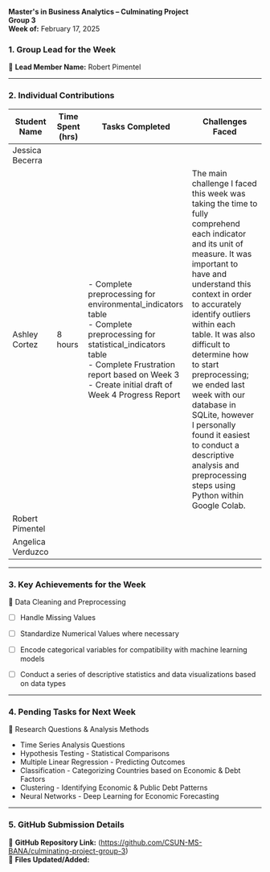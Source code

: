 

**Master's in Business Analytics – Culminating Project**  
**Group 3**  
**Week of:** February 17, 2025  

### 1. Group Lead for the Week
📌 **Lead Member Name:** Robert Pimentel

---

### 2. Individual Contributions
| **Student Name**  | **Time Spent (hrs)** | **Tasks Completed** | **Challenges Faced** |
|----------|----------|----------|----------|
| Jessica Becerra |  | | |
| Ashley Cortez | 8 hours | - Complete preprocessing for environmental_indicators table <br> - Complete preprocessing for statistical_indicators table <br> - Complete Frustration report based on Week 3 <br> - Create initial draft of Week 4 Progress Report| The main challenge I faced this week was taking the time to fully comprehend each indicator and its unit of measure. It was important to have and understand this context in order to accurately identify outliers within each table. It was also difficult to determine how to start preprocessing; we ended last week with our database in SQLite, however I personally found it easiest to conduct a descriptive analysis and preprocessing steps using Python within Google Colab. |
| Robert Pimentel |  | | |
| Angelica Verduzco |  | | |
---

### 3. Key Achievements for the Week

📌 Data Cleaning and Preprocessing
  - [ ] Handle Missing Values
  - [ ] Standardize Numerical Values where necessary
  - [ ] Encode categorical variables for compatibility with machine learning models
  - [ ] Conduct a series of descriptive statistics and data visualizations based on data types
  

---

### 4. Pending Tasks for Next Week
📌 Research Questions & Analysis Methods
  - Time Series Analysis Questions
  - Hypothesis Testing - Statistical Comparisons
  - Multiple Linear Regression - Predicting Outcomes
  - Classification - Categorizing Countries based on Economic & Debt Factors
  - Clustering - Identifying Economic & Public Debt Patterns
  - Neural Networks - Deep Learning for Economic Forecasting

---

### 5. GitHub Submission Details
🔗 **GitHub Repository Link:** (https://github.com/CSUN-MS-BANA/culminating-project-group-3)  
📁 **Files Updated/Added:**  

